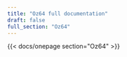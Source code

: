```yaml
---
title: "Oz64 full documentation"
draft: false
full_section: "Oz64"
---
```


{{< docs/onepage section="Oz64" >}}
